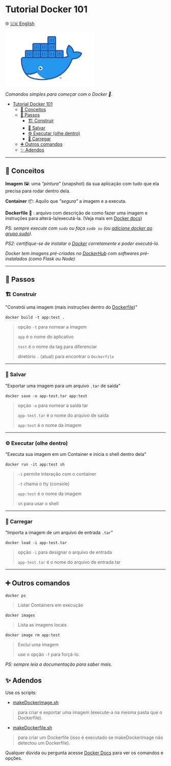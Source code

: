 # Tutorial Docker 101

🌐 [🇺🇲 English](README.en.md)

![Docker](./assets/docker.webp)

_Comandos simples para começar com o Docker 🐋._

- [Tutorial Docker 101](#tutorial-docker-101)
  - [🧠 Conceitos](#-conceitos)
  - [🐾 Passos](#-passos)
    - [🏗️ Construir](#️-construir)
    - [💾 Salvar](#-salvar)
    - [⚙️ Executar (olhe dentro)](#️-executar-olhe-dentro)
    - [💼 Carregar](#-carregar)
  - [➕ Outros comandos](#-outros-comandos)
  - [✨ Adendos](#-adendos)

---

## 🧠 Conceitos

**Imagem** 🖼️: uma _"pintura"_ (snapshot) da sua aplicação com tudo que ela precisa para rodar dentro dela.

**Container** 📦: Aquilo que _"segura"_ a imagem e a executa.

**Dockerfile** 📃 : arquivo com descrição de como fazer uma imagem e instruções para alterá-la/executá-la. (Veja mais em [Docker docs](https://docs.docker.com/engine/reference/builder/#format))

_PS: sempre execute com `sudo` ou faça `sudo su` (ou [adicione docker ao grupo sudo](https://docs.docker.com/engine/install/linux-postinstall/))._

_PS2: certifique-se de instalar o [Docker](https://docs.docker.com/) corretamente e poder executá-lo._

_Docker tem imagens pré-criadas no [DockerHub](https://hub.docker.com/) com softwares pré-instalados (como Flask ou Node)_

---

## 🐾 Passos

### 🏗️ Construir

"Constrói uma imagem (mais instruções dentro do [Dockerfile](Dockerfile))"

`docker build -t app:test .`
> opção `-t` para nomear a imagem
>
> `app` é o nome do aplicativo
>
> `test` é o nome da tag para diferenciar
>
> diretório `.` (atual) para encontrar o `Dockerfile`
---

### 💾 Salvar

"Exportar uma imagem para um arquivo `.tar` de saída"

`docker save -o app-test.tar app:test`
> opção `-o` para nomear a saída tar
>
> `app-test.tar` é o nome do arquivo de saída
>
> `app:test` é o nome da imagem
---

### ⚙️ Executar (olhe dentro)

"Executa sua imagem em um Container e inicia o shell dentro dela"

`docker run -it app:test sh`
> `-i` permite interação com o container
>
> `-t` chama o tty (console)
>
> `app:test` é o nome da imagem
>
> `sh` para usar o shell
---

### 💼 Carregar

"Importa a imagem de um arquivo de entrada `.tar`"

`docker load -i app-test.tar`
> opção `-i` para designar o arquivo de entrada
>
> `app-test.tar` é o nome do arquivo de entrada tar
---

## ➕ Outros comandos

`docker ps`
> Listar Containers em execução

`docker images`
> Lista as imagens locais

`docker image rm app:test`
> Exclui uma imagem
>
> use o opção `-f` para forçá-lo.

_PS: sempre leia a documentação para saber mais._

## ✨ Adendos

Use os scripts:

- [makeDockerImage.sh](./makeDockerImage.sh)

> para criar e exportar uma imagem (execute-a na mesma pasta que o Dockerfile).

- [makeDockerfile.sh](./makeDockerfile.sh)

> para criar um Dockerfile (isso é executado se makeDockerImage não detectou um Dockerfile).

Qualquer dúvida ou pergunta acesse [Docker Docs](https://docs.docker.com/) para ver os comandos e opções.
